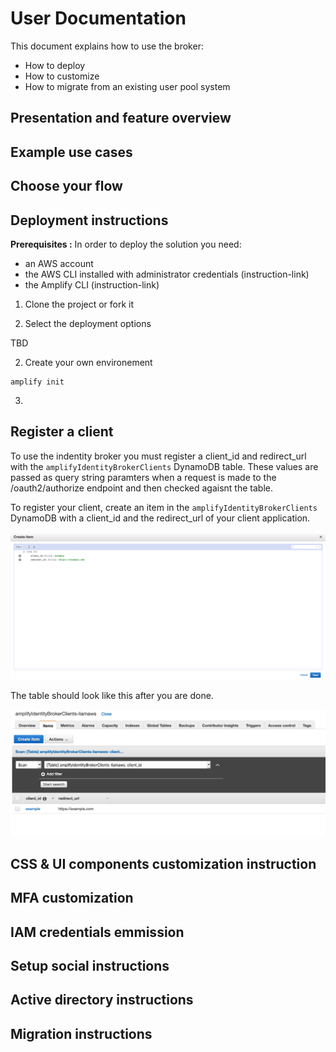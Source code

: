 # User Documentation

This document explains how to use the broker:

* How to deploy
* How to customize
* How to migrate from an existing user pool system

## Presentation and feature overview

## Example use cases 

## Choose your flow

## Deployment instructions

__Prerequisites :__ In order to deploy the solution you need:
* an AWS account
* the AWS CLI installed with administrator credentials (instruction-link)
* the Amplify CLI (instruction-link)

1. Clone the project or fork it

2. Select the deployment options

TBD

2. Create your own environement

```
amplify init
```

3. 

## Register a client
To use the indentity broker you must register a client_id and redirect_url with the `amplifyIdentityBrokerClients` DynamoDB table. These values are passed as query string paramters when a request is made to the /oauth2/authorize endpoint and then checked agaisnt the table.

To register your client, create an item in the `amplifyIdentityBrokerClients` DynamoDB with a client_id and the redirect_url of your client application. 

![Create Client Entry Example](Documentation/Images/CreateClientEntryExample.png "Create Client Entry Example")

The table should look like this after you are done.

![Clients Table Example](Documentation/Images/ClientsTableExample.png "Clients Table Example")

## CSS & UI components customization instruction

## MFA customization

## IAM credentials emmission 

## Setup social instructions

## Active directory instructions

## Migration instructions
